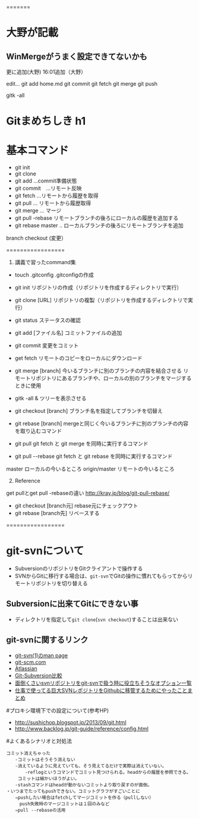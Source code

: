 =======
# 大野が記載
## WinMergeがうまく設定できてないかも
更に追加(大野)
16:01追加（大野）

edit...
git add home.md
git commit
git fetch
git merge
git push


gitk -all

# Gitまめちしき h1

# 基本コマンド
* git init
* git clone
* git add    …commit準備状態
* git commit　…リモート反映
* git fetch ...リモートから履歴を取得
* git pull ... リモートから履歴取得
* git merge ... マージ
* git pull -rebase リモートブランチの後ろにローカルの履歴を追加する
* git rebase master .. ローカルブランチの後ろにリモートブランチを追加

 
branch
checkout
(変更）


=================
1. 講義で習ったcommand集

 - touch .gitconfig			.gitconfigの作成
 - git init					リポジトリの作成（リポジトリを作成するディレクトリで実行）
 - git clone [URL]			リポジトリの複製（リポジトリを作成するディレクトリで実行）
 - git status				ステータスの確認
 
 - git add [ファイル名]		コミットファイルの追加
 - git commit				変更をコミット
 - get fetch				リモートのコピーをローカルにダウンロード
 - git merge [branch]		今いるブランチに別のブランチの内容を結合させる
 							リモートリポジトリにあるブランチや、ローカルの別のブランチをマージするときに使用
 							
 - gitk -all &				ツリーを表示させる
 - git checkout [branch]	ブランチ名を指定してブランチを切替え
 - git rebase [branch]		mergeと同じく今いるブランチに別のブランチの内容を取り込むコマンド

 - git pull					git fetch と git merge を同時に実行するコマンド
 - git pull --rebase		git fetch と git rebase を同時に実行するコマンド
 
 master						ローカルの今いるところ
 origin/master				リモートの今いるところ
 

2. Reference

get pullとget pull -rebaseの違い
http://kray.jp/blog/git-pull-rebase/

 - git checkout [branch元] 	rebase元にチェックアウト
 - git rebase [branch先]	リベースする

=================


# git-svnについて
* SubversionのリポジトリをGitクライアントで操作する
* SVNからGitに移行する場合は、```git-svn```でGitの操作に慣れてもらってからリモートリポジトリを切り替える

## Subversionに出来てGitにできない事
* ディレクトリを指定して```git clone```(```svn checkout```)することは出来ない

## git-svnに関するリンク
* [git-svn(1)のman page](https://www.kernel.org/pub/software/scm/git/docs/git-svn.html)
* [git-scm.com](https://git-scm.com/book/ja/v1/Git%E3%81%A8%E3%81%9D%E3%81%AE%E4%BB%96%E3%81%AE%E3%82%B7%E3%82%B9%E3%83%86%E3%83%A0%E3%81%AE%E9%80%A3%E6%90%BA-Git-%E3%81%A8-Subversion)
* [Atlassian](https://www.atlassian.com/ja/git/migration)
* [Git-Subversion比較](http://www.backlog.jp/git-guide/reference/git-svn.html)
* [面倒くさいsvnリポジトリをgit-svnで扱う時に役立ちそうなオプション一覧](http://sinsoku.hatenablog.com/entry/2014/02/26/231918)
* [仕事で使ってる巨大SVNレポジトリをGithubに移管するためにやったことまとめ](http://dqn.sakusakutto.jp/2012/10/svn-git-github-migration.html)

#プロキシ環境下での設定について(参考HP)
* http://sushichop.blogspot.jp/2013/09/git.html
* http://www.backlog.jp/git-guide/reference/config.html

#よくあるシナリオと対処法

```
コミット消えちゃった
　　-コミットはそうそう消えない
　　-消えているように見えていても、そう見えてるだけで実際は消えていない。
       -reflogというコマンドでコミット見つけられる。headからの履歴を参照できる。
　　 コミットは細かいほうがよい。
　　-stashコマンドはheadが動かないコミットより取り戻すのが面倒。
・いつまでたってもpushできない。コミットグラフがすごいことに
　　⇒pushしたい場合はfetchしてマージコミットを作る（pullしない）
　　　push失敗時のマージコミットは１回のみなど
　　⇒pull --rebaseの活用
```

